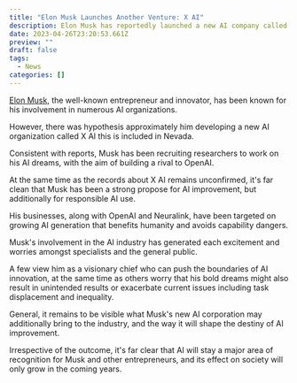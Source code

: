 ```yaml
---
title: "Elon Musk Launches Another Venture: X AI"
description: Elon Musk has reportedly launched a new AI company called X AI, with the aim of building a rival to OpenAI. While the information remains unconfirmed, Musk's involvement in the AI industry has generated excitement and concerns among experts and the public. This news article explores Musk's latest move, his previous involvement in AI companies, and the potential impact of his new venture on the AI industry.
date: 2023-04-26T23:20:53.661Z
preview: ""
draft: false
tags:
  - News
categories: []
---
```


[Elon Musk](https://www.tesla.com/elon-musk), the well-known entrepreneur and innovator, has been known for his involvement in numerous AI organizations.

However, there was hypothesis approximately him developing a new AI organization called X AI this is included in Nevada.

Consistent with reports, Musk has been recruiting researchers to work on his AI dreams, with the aim of building a rival to OpenAI.

At the same time as the records about X AI remains unconfirmed, it's far clean that Musk has been a strong propose for AI improvement, but additionally for responsible AI use.

His businesses, along with OpenAI and Neuralink, have been targeted on growing AI generation that benefits humanity and avoids capability dangers.

Musk's involvement in the AI industry has generated each excitement and worries amongst specialists and the general public.

A few view him as a visionary chief who can push the boundaries of AI innovation, at the same time as others worry that his bold dreams might also result in unintended results or exacerbate current issues including task displacement and inequality.

General, it remains to be visible what Musk's new AI corporation may additionally bring to the industry, and the way it will shape the destiny of AI improvement.

Irrespective of the outcome, it's far clear that AI will stay a major area of recognition for Musk and other entrepreneurs, and its effect on society will only grow in the coming years.
